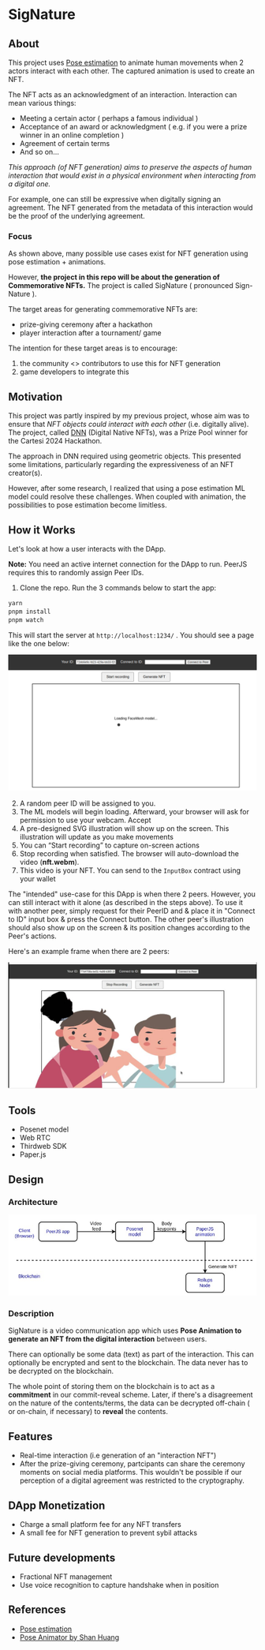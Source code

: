 # SigNature
## About 

This project uses [Pose estimation](https://www.tensorflow.org/lite/examples/pose_estimation/overview#:~:text=Pose%20estimation%20is%20the%20task,key%20body%20joints%20(keypoints).) to animate human movements when 2 actors interact with each other. The captured animation is used to create an NFT. 

The NFT acts as an acknowledgment of an interaction. Interaction can mean various things:

- Meeting a certain actor ( perhaps a famous individual )
- Acceptance of an award or acknowledgment ( e.g. if you were a prize winner in an online completion )
- Agreement of certain terms 
- And so on…


*This approach (of NFT generation) aims to preserve the aspects of human interaction that would exist in a physical environment when interacting from a digital one.*


For example, one can still be expressive when digitally signing an agreement. The NFT generated from the metadata of this interaction would be the proof of the underlying agreement. 

### Focus
As shown above, many possible use cases exist for NFT generation using pose estimation + animations. 

However, **the project in this repo will be about the generation of Commemorative NFTs.** The project is called SigNature ( pronounced Sign-Nature ).

The target areas for generating commemorative NFTs are: 

- prize-giving ceremony after a hackathon
- player interaction after a tournament/ game

The intention for these target areas is to encourage:

1) the community <> contributors to use this for NFT generation
2) game  developers to integrate this 

## Motivation 
This project was partly inspired by my previous project, whose aim was to ensure that *NFT objects could interact with each other* (i.e. digitally alive). The project, called [DNN](https://github.com/Mberic/dnn) (Digital Native NFTs), was a Prize Pool winner for the Cartesi 2024 Hackathon. 

The approach in DNN required using geometric objects. This presented some limitations, particularly regarding the expressiveness of an NFT creator(s).

However, after some research, I realized that using a pose estimation ML model could resolve these challenges. When coupled with animation, the possibilities to pose estimation become limitless. 

## How it Works

Let's look at how a user interacts with the DApp. 

**Note:** You need an active internet connection for the DApp to run. PeerJS requires this to randomly assign Peer IDs.

1. Clone the repo. Run the 3 commands below to start the app: 
```sh
yarn 
pnpm install 
pnpm watch 
```

This will start the server at `http://localhost:1234/` . You should see a page like the one below:  

![landing page](landing-page.png)

2. A random peer ID will be assigned to you. 
3. The ML models will begin loading. Afterward, your browser will ask for permission to use your webcam. Accept
4. A pre-designed SVG illustration will show up on the screen. This illustration will update as you make movements
5. You can “Start recording” to capture on-screen actions
6. Stop recording when satisfied. The browser will auto-download the video (**nft.webm**).
7. This video is your NFT. You can send to the `InputBox` contract using your wallet

The "intended" use-case for this DApp is when there 2 peers. However, you can still interact with it alone (as described in the steps above). To use it with another peer, simply request for their PeerID and & place it in "Connect to ID" input box & press the Connect button. The other peer's illustration should also show up on the screen & its position changes according to the Peer's actions. 

Here's an example frame when there are 2 peers:

![two peers image](two-peers.jpg)

## Tools 

- Posenet model
- Web RTC 
- Thirdweb SDK
- Paper.js

## Design
### Architecture 
![architecture diagram](signature-architecture.jpg)
### Description 

SigNature is a video communication app which uses **Pose Animation to generate an NFT from the digital interaction** between users. 

There can optionally be some data (text) as part of the interaction. This can optionally be encrypted and sent to the blockchain. The data never has to be decrypted on the blockchain. 

The whole point of storing them on the blockchain is to act as a **commitment** in our commit-reveal scheme. Later, if there's a disagreement on the nature of the contents/terms, the data can be decrypted off-chain ( or on-chain, if necessary) to **reveal** the contents. 

## Features 

- Real-time interaction (i.e generation of an "interaction NFT")
- After the prize-giving ceremony, partcipants can share the ceremony moments on social media platforms. This wouldn't be possible if our perception of a digital agreement was restricted to the cryptography. 

## DApp Monetization 

- Charge a small platform fee for any NFT transfers
- A small fee for NFT generation to prevent sybil attacks

## Future developments 

- Fractional NFT management 
- Use voice recognition to capture handshake when in position

## References 
- [Pose estimation](https://www.tensorflow.org/lite/examples/pose_estimation/overview#:~:text=Pose%20estimation%20is%20the%20task,key%20body%20joints%20(keypoints).)
- [Pose Animator by Shan Huang](https://github.com/yemount/pose-animator)
